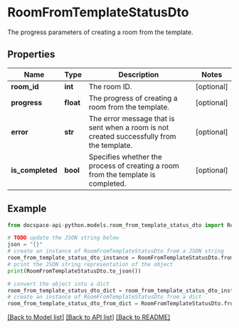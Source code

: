 # RoomFromTemplateStatusDto
The progress parameters of creating a room from the template.

## Properties

Name | Type | Description | Notes
------------ | ------------- | ------------- | -------------
**room_id** | **int** | The room ID. | [optional] 
**progress** | **float** | The progress of creating a room from the template. | [optional] 
**error** | **str** | The error message that is sent when a room is not created successfully from the template. | [optional] 
**is_completed** | **bool** | Specifies whether the process of creating a room from the template is completed. | [optional] 

## Example

```python
from docspace-api-python.models.room_from_template_status_dto import RoomFromTemplateStatusDto

# TODO update the JSON string below
json = "{}"
# create an instance of RoomFromTemplateStatusDto from a JSON string
room_from_template_status_dto_instance = RoomFromTemplateStatusDto.from_json(json)
# print the JSON string representation of the object
print(RoomFromTemplateStatusDto.to_json())

# convert the object into a dict
room_from_template_status_dto_dict = room_from_template_status_dto_instance.to_dict()
# create an instance of RoomFromTemplateStatusDto from a dict
room_from_template_status_dto_from_dict = RoomFromTemplateStatusDto.from_dict(room_from_template_status_dto_dict)
```
[[Back to Model list]](../README.md#documentation-for-models) [[Back to API list]](../README.md#documentation-for-api-endpoints) [[Back to README]](../README.md)


